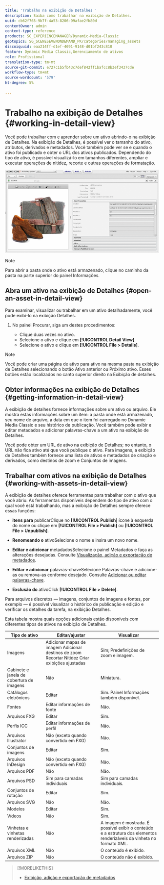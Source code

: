 ```yaml
---
title: 'Trabalho na exibição de Detalhes '
description: Saiba como trabalhar na exibição de Detalhes.
uuid: cb62f765-9b7f-4a53-8206-99afae2fb80d
contentOwner: admin
content-type: reference
products: SG_EXPERIENCEMANAGER/Dynamic-Media-Classic
geptopics: SG_SCENESEVENONDEMAND_PK/categories/managing_assets
discoiquuid: eaa214ff-d1ef-4691-9148-d01bf243c810
feature: Dynamic Media Classic,Gerenciamento de ativos
role: Profissional
translation-type: tm+mt
source-git-commit: e727c1b5fb43c7def842ff1bafcc8b3ef3437cde
workflow-type: tm+mt
source-wordcount: '579'
ht-degree: 5%

---
```



# Trabalho na exibição de Detalhes {#working-in-detail-view}

Você pode trabalhar com e aprender sobre um ativo abrindo-o na exibição de Detalhes. Na exibição de Detalhes, é possível ver o tamanho do ativo, atributos, derivados e metadados. Você também pode ver se e quando o ativo foi publicado e obter o URL dos ativos publicados. Dependendo do tipo de ativo, é possível visualizá-lo em tamanhos diferentes, ampliar e executar operações de nitidez, recorte e outras operações de formatação.

<!-- 

Comment Type: remark
Last Modified By: Rick Brough (rbrough@adobe.com)
Last Modified Date: 2018-06-14T13:52:46.623-0400

<p>as_detail_view_popup.png found in Downloads on local in folder "scene7-images"</p>

 -->

![Exibição de detalhes](/help/assets/image_0.img.png)

>[!NOTE]
>
>Para abrir a pasta onde o ativo está armazenado, clique no caminho da pasta na parte superior do painel Informações.

## Abra um ativo na exibição de Detalhes {#open-an-asset-in-detail-view}

Para examinar, visualizar ou trabalhar em um ativo detalhadamente, você pode exibi-lo na exibição Detalhes.

1. No painel Procurar, siga um destes procedimentos:

   * Clique duas vezes no ativo.
   * Selecione o ativo e clique em **[!UICONTROL Detail View]**.
   * Selecione o ativo e clique em **[!UICONTROL File > Details]**.

>[!NOTE]
>
>Você pode criar uma página de ativo para ativo na mesma pasta na exibição de Detalhes selecionando o botão Ativo anterior ou Próximo ativo. Esses botões estão localizados no canto superior direito na Exibição de detalhes.

## Obter informações na exibição de Detalhes {#getting-information-in-detail-view}

A exibição de detalhes fornece informações sobre um ativo ou arquivo. Ele mostra estas informações sobre um item: a pasta onde está armazenado, seu nome de arquivo, a data em que o item foi carregado no Dynamic Media Classic e seu histórico de publicação. Você também pode exibir e editar metadados e adicionar palavras-chave a um ativo na exibição de Detalhes.

Você pode obter um URL de ativo na exibição de Detalhes; no entanto, o URL não fica ativo até que você publique o ativo. Para imagens, a exibição de Detalhes também fornece uma lista de ativos e metadados de criação e derivados, como destinos de zoom e Conjuntos de imagens.

## Trabalhar com ativos na exibição de Detalhes {#working-with-assets-in-detail-view}

A exibição de detalhes oferece ferramentas para trabalhar com o ativo que você abriu. As ferramentas disponíveis dependem do tipo de ativo com o qual você está trabalhando, mas a exibição de Detalhes sempre oferece essas funções:

* **itens para**
publicarClique no  **[!UICONTROL Publish]** ícone à esquerda do nome ou clique em  **[!UICONTROL File > Publish]** ou  **[!UICONTROL File > Unpublish]**.

* **Renomeando o**
ativoSelecione o nome e insira um novo nome.

* **Editar e adicionar**
metadadosSelecione o painel Metadados e faça as alterações desejadas. Consulte [Visualização, adição e exportação de metadados](/help/viewing-adding-exporting-metadata.md).

* **Editar e adicionar**
palavras-chaveSelecione Palavras-chave e adicione-as ou remova-as conforme desejado. Consulte [Adicionar ou editar palavras-chave](/help/viewing-adding-exporting-metadata.md).

* **Exclusão do**
ativoClick  **[!UICONTROL File > Delete]**.

Para arquivos discretos — imagens, conjuntos de imagens e fontes, por exemplo — é possível visualizar o histórico de publicação e edição e verificar os detalhes da tarefa, na exibição Detalhes.

Esta tabela mostra quais opções adicionais estão disponíveis com diferentes tipos de ativos na exibição de Detalhes.

| Tipo de ativo | Editar/ajustar | Visualizar |
|--- |--- |--- |
| Imagens | Adicionar mapas de imagem Adicionar destinos de zoom Recortar Nitidez Criar exibições ajustadas | Sim; Predefinições de zoom e imagem. |
| Gabinete e janela de cobertura de imagens | Não | Miniatura. |
| Catálogos eletrônicos | Editar | Sim. Painel Informações também disponível. |
| Fontes | Editar informações de fonte | Não. |
| Arquivos FXG | Editar | Sim. |
| Perfis ICC | Editar informações de perfil | Não. |
| Arquivos Illustrator | Não (exceto quando convertido em FXG) | Não. |
| Conjuntos de imagens | Editar | Sim. |
| Arquivos InDesign | Não (exceto quando convertido em FXG) | Não. |
| Arquivos PDF | Não | Não. |
| Arquivos PSD | Sim para camadas individuais | Sim para camadas individuais. |
| Conjuntos de rotação | Editar | Sim. |
| Arquivos SVG | Não | Não. |
| Modelos | Editar | Sim. |
| Vídeos | Não | Sim. |
| Vinhetas e vinhetas renderizadas | Não | A imagem é mostrada. É possível exibir o conteúdo e a estrutura dos elementos renderizáveis da vinheta no formato XML. |
| Arquivos XML | Não | O conteúdo é exibido. |
| Arquivos ZIP | Não | O conteúdo não é exibido. |

>[!MORELIKETHIS]
>
>* [Exibição, adição e exportação de metadados](viewing-adding-exporting-metadata.md#viewing_adding_and_exporting_metadata)

